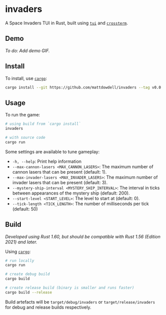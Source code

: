 # invaders

A Space Invaders TUI in Rust, built using [`tui`](https://crates.io/crates/tui) and
[`crossterm`](https://crates.io/crates/crossterm).

## Demo

*To do: Add demo GIF.*

## Install

To install, use [`cargo`](https://doc.rust-lang.org/cargo/getting-started/installation.html):

```sh
cargo install --git https://github.com/mattdowdell/invaders --tag v0.0.1
```

## Usage

To run the game:

```sh
# using build from `cargo install`
invaders

# with source code
cargo run
```

Some settings are available to tune gameplay:

- `-h, --help`: Print help information
- `--max-cannon-lasers <MAX_CANNON_LASERS>`: The maximum number of cannon lasers that can be present
  (default: 1).
- `--max-invader-lasers <MAX_INVADER_LASERS>`: The maximum number of invader lasers that can be
  present (default: 3).
- `--mystery-ship-interval <MYSTERY_SHIP_INTERVAL>`: The interval in ticks between appearances of
  the mystery ship (default: 200).
- `--start-level <START_LEVEL>`: The level to start at (default: 0).
- `--tick-length <TICK_LENGTH>`: The number of milliseconds per tick (default: 50)

## Build

*Developed using Rust 1.60, but should be compatible with Rust 1.56 (Edition 2021) and later.*

Using [`cargo`](https://doc.rust-lang.org/cargo/getting-started/installation.html):

```sh
# run locally
cargo run

# create debug build
cargo build

# create release build (binary is smaller and runs faster)
cargo build --release
```

Build artefacts will be `target/debug/invaders` or `target/release/invaders` for debug and release
builds respectively.
